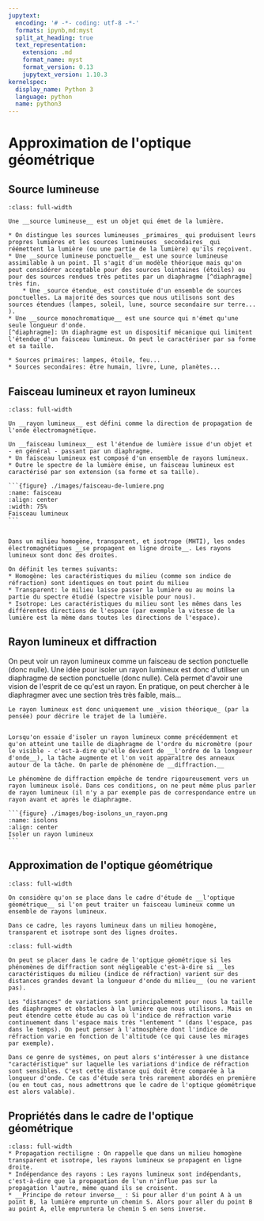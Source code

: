 ```yaml
---
jupytext:
  encoding: '# -*- coding: utf-8 -*-'
  formats: ipynb,md:myst
  split_at_heading: true
  text_representation:
    extension: .md
    format_name: myst
    format_version: 0.13
    jupytext_version: 1.10.3
kernelspec:
  display_name: Python 3
  language: python
  name: python3
---
```


# Approximation de l'optique géométrique

## Source lumineuse

````{important} __Source lumineuse__
:class: full-width

Une __source lumineuse__ est un objet qui émet de la lumière.

* On distingue les sources lumineuses _primaires_ qui produisent leurs propres lumières et les sources lumineuses _secondaires_ qui réémettent la lumière (ou une partie de la lumière) qu'ils reçoivent.
* Une __source lumineuse ponctuelle__ est une source lumineuse assimilable à un point. Il s'agit d'un modèle théorique mais qu'on peut considérer acceptable pour des sources lointaines (étoiles) ou pour des sources rendues très petites par un diaphragme [^diaphragme] très fin.
    * Une _source étendue_ est constituée d'un ensemble de sources ponctuelles. La majorité des sources que nous utilisons sont des sources étendues (lampes, soleil, lune, source secondaire sur terre... ).
* Une __source monochromatique__ est une source qui n'émet qu'une seule longueur d'onde.
[^diaphragme]: Un diaphragme est un dispositif mécanique qui limitent l'étendue d'un faisceau lumineux. On peut le caractériser par sa forme et sa taille.
````

````{sidebar} Exemples de sources
* Sources primaires: lampes, étoile, feu... 
* Sources secondaires: être humain, livre, Lune, planètes... 
````

## Faisceau lumineux et rayon lumineux

````{important} __Rayon et faisceau lumineux__
:class: full-width

Un __rayon lumineux__ est défini comme la direction de propagation de l'onde électromagnétique.

Un __faisceau lumineux__ est l'étendue de lumière issue d'un objet et - en général - passant par un diaphragme.
* Un faisceau lumineux est composé d'un ensemble de rayons lumineux.
* Outre le spectre de la lumière émise, un faisceau lumineux est caractérisé par son extension (sa forme et sa taille).

```{figure} ./images/faisceau-de-lumiere.png
:name: faisceau
:align: center
:width: 75%
Faisceau lumineux
```
````

````{important} __Propriété : Propagation de la lumière en milieu homogène (Admis)__

Dans un milieu homogène, transparent, et isotrope (MHTI), les ondes électromagnétiques __se propagent en ligne droite__. Les rayons lumineux sont donc des droites.
````
```{topic} MHTI
On définit les termes suivants:
* Homogène: les caractéristiques du milieu (comme son indice de réfraction) sont identiques en tout point du milieu
* Transparent: le milieu laisse passer la lumière ou au moins la partie du spectre étudié (spectre visible pour nous).
* Isotrope: Les caractéristiques du milieu sont les mêmes dans les différentes directions de l'espace (par exemple la vitesse de la lumière est la même dans toutes les directions de l'espace).
```

## Rayon lumineux et diffraction

On peut voir un rayon lumineux comme un faisceau de  section ponctuelle (donc nulle). Une idée pour isoler un rayon lumineux est donc d'utiliser un diaphragme de section ponctuelle (donc nulle). Celà permet d'avoir une vision de l'esprit de ce qu'est un rayon. En pratique, on peut chercher à le diaphragmer avec une section très très faible, mais... 

````{margin}
Le rayon lumineux est donc uniquement une _vision théorique_ (par la pensée) pour décrire le trajet de la lumière.
````
````{important} __Phénomène de diffraction__

Lorsqu'on essaie d'isoler un rayon lumineux comme précédemment et qu'on atteint une taille de diaphragme de l'ordre du micromètre (pour le visible - c'est-à-dire qu'elle devient de __l'ordre de la longueur d'onde__), la tâche augmente et l'on voit apparaître des anneaux autour de la tâche. On parle de phénomène de __diffraction.__

Le phénomène de diffraction empêche de tendre rigoureusement vers un rayon lumineux isolé. Dans ces conditions, on ne peut même plus parler de rayon lumineux (il n'y a par exemple pas de correspondance entre un rayon avant et après le diaphragme.

```{figure} ./images/bog-isolons_un_rayon.png
:name: isolons
:align: center
Isoler un rayon lumineux
```
````

## Approximation de l'optique géométrique

````{important} __Cadre de l'optique géométrique__
:class: full-width

On considère qu'on se place dans le cadre d'étude de __l'optique géométrique__ si l'on peut traiter un faisceau lumineux comme un ensemble de rayons lumineux.

Dans ce cadre, les rayons lumineux dans un milieu homogène, transparent et isotrope sont des lignes droites.
````

````{important} __Approximation de l'optique géométrique (Admis)__
:class: full-width

On peut se placer dans le cadre de l'optique géométrique si les phénomènes de diffraction sont négligeable c'est-à-dire si __les caractéristiques du milieu (indice de réfraction) varient sur des distances grandes devant la longueur d'onde du milieu__ (ou ne varient pas).

````

````{topic} Distances caractéristiques de variation
Les "distances" de variations sont principalement pour nous la taille des diaphragmes et obstacles à la lumière que nous utilisons. Mais on peut étendre cette étude au cas où l'indice de réfraction varie continuement dans l'espace mais très "lentement " (dans l'espace, pas dans le temps). On peut penser à l'atmosphère dont l'indice de réfraction varie en fonction de l'altitude (ce qui cause les mirages par exemple).

Dans ce genre de systèmes, on peut alors s'intéresser à une distance "caractéristique" sur laquelle les variations d'indice de réfraction sont sensibles. C'est cette distance qui doit être comparée à la longueur d'onde. Ce cas d'étude sera très rarement abordés en première (ou en tout cas, nous admettrons que le cadre de l'optique géométrique est alors valable).
````

## Propriétés dans le cadre de l'optique géométrique

````{important} __Propriétés des rayons__
:class: full-width
* Propagation rectiligne : On rappelle que dans un milieu homogène transparent et isotrope, les rayons lumineux se propagent en ligne droite.
* Indépendance des rayons : Les rayons lumineux sont indépendants, c'est-à-dire que la propagation de l'un n'influe pas sur la propagation l'autre, même quand ils se croisent.
* __Principe de retour inverse__ : Si pour aller d'un point A à un point B, la lumière emprunte un chemin S. Alors pour aller du point B au point A, elle empruntera le chemin S en sens inverse.
````
